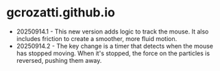 # gcrozatti.github.io

- 20250914.1 - This new version adds logic to track the mouse. It also includes friction to create a smoother, more fluid motion.
- 20250914.2 - The key change is a timer that detects when the mouse has stopped moving. When it's stopped, the force on the particles is reversed, pushing them away.
